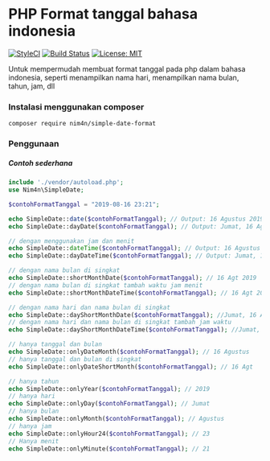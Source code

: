 # PHP Format tanggal bahasa indonesia
[![StyleCI](https://github.styleci.io/repos/201660628/shield?branch=master)](https://github.styleci.io/repos/201660628)
[![Build Status](https://travis-ci.org/nim4n136/format-tanggal-indonesia.svg?branch=master)](https://travis-ci.org/nim4n136/format-tanggal-indonesia)
 [![License: MIT](https://img.shields.io/badge/License-MIT-blue.svg)](https://opensource.org/licenses/MIT)
 


Untuk mempermudah membuat format tanggal pada php dalam bahasa indonesia, seperti menampilkan nama hari, menampilkan nama bulan, tahun, jam, dll

### Instalasi menggunakan composer
```
composer require nim4n/simple-date-format
```
### Penggunaan

##### Contoh sederhana
```php
include './vendor/autoload.php';
use Nim4n\SimpleDate;

$contohFormatTanggal = "2019-08-16 23:21";

echo SimpleDate::date($contohFormatTanggal); // Output: 16 Agustus 2019
echo SimpleDate::dayDate($contohFormatTanggal); // Output: Jumat, 16 Agustus 2019

// dengan menggunakan jam dan menit
echo SimpleDate::dateTime($contohFormatTanggal); // Output: 16 Agustus 2019 00:00
echo SimpleDate::dayDateTime($contohFormatTanggal); // Output: Jumat, 16 Agustus 2019 00:00

// dengan nama bulan di singkat
echo SimpleDate::shortMonthDate($contohFormatTanggal); // 16 Agt 2019
// dengan nama bulan di singkat tambah waktu jam menit
echo SimpleDate::shortMonthDateTime($contohFormatTanggal); // 16 Agt 2019 23:21

// dengan nama hari dan nama bulan di singkat
echo SimpleDate::dayShortMonthDate($contohFormatTanggal); //Jumat, 16 Agt 2019 
// dengan nama hari dan nama bulan di singkat tambah jam waktu
echo SimpleDate::dayShortMonthDateTime($contohFormatTanggal); //Jumat, 16 Agt 2019 23:21

// hanya tanggal dan bulan
echo SimpleDate::onlyDateMonth($contohFormatTanggal); // 16 Agustus
// hanya tanggal dan bulan di singkat
echo SimpleDate::onlyDateShortMonth($contohFormatTanggal); // 16 Agt

// hanya tahun
echo SimpleDate::onlyYear($contohFormatTanggal); // 2019
// hanya hari
echo SimpleDate::onlyDay($contohFormatTanggal); // Jumat
// hanya bulan
echo SimpleDate::onlyMonth($contohFormatTanggal); // Agustus
// hanya jam
echo SimpleDate::onlyHour24($contohFormatTanggal); // 23
// Hanya menit
echo SimpleDate::onlyMinute($contohFormatTanggal); // 21
```
